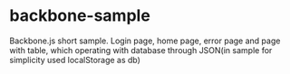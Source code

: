 backbone-sample
===============

Backbone.js short sample. Login page, home page, error page and page with table, which operating with database through JSON(in sample for simplicity used localStorage as db)
